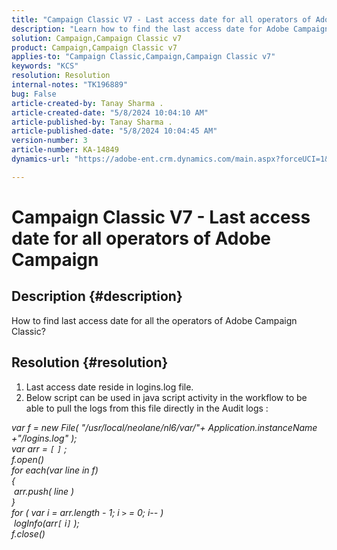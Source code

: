 ```yaml
---
title: "Campaign Classic V7 - Last access date for all operators of Adobe Campaign"
description: "Learn how to find the last access date for Adobe Campaign Classic operators."
solution: Campaign,Campaign Classic v7
product: Campaign,Campaign Classic v7
applies-to: "Campaign Classic,Campaign,Campaign Classic v7"
keywords: "KCS"
resolution: Resolution
internal-notes: "TK196889"
bug: False
article-created-by: Tanay Sharma .
article-created-date: "5/8/2024 10:04:10 AM"
article-published-by: Tanay Sharma .
article-published-date: "5/8/2024 10:04:45 AM"
version-number: 3
article-number: KA-14849
dynamics-url: "https://adobe-ent.crm.dynamics.com/main.aspx?forceUCI=1&pagetype=entityrecord&etn=knowledgearticle&id=b2859c4b-220d-ef11-9f8a-6045bd026dc7"

---
```

# Campaign Classic V7 - Last access date for all operators of Adobe Campaign

## Description {#description}


How to find last access date for all the operators of Adobe Campaign Classic?


## Resolution {#resolution}


1. Last access date reside in logins.log file.
 2. Below script can be used in java script activity in the workflow to be able to pull the logs from this file directly in the Audit logs :

*var f = new File( "/usr/local/neolane/nl6/var/"+ Application.instanceName +"/logins.log" );
<br>var arr = `[` `]` ;
<br>f.open()
<br>for each(var line in f)
<br>{
<br> arr.push( line )
<br>}
<br>for ( var i = arr.length - 1; i `>` = 0; i-- )
<br> logInfo(arr`[` i`]` );
<br>f.close()*

